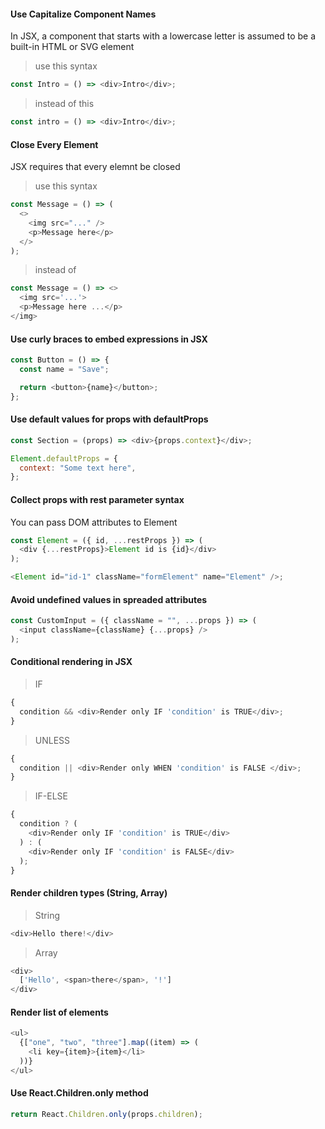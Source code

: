 #### Use Capitalize Component Names

In JSX, a component that starts with a lowercase letter is assumed to be a built-in HTML or SVG element

> use this syntax

```javascript
const Intro = () => <div>Intro</div>;
```

> instead of this

```javascript
const intro = () => <div>Intro</div>;
```

#### Close Every Element

JSX requires that every elemnt be closed

> use this syntax

```javascript
const Message = () => (
  <>
    <img src="..." />
    <p>Message here</p>
  </>
);
```

> instead of

```javascript
const Message = () => <>
  <img src='...'>
  <p>Message here ...</p>
</img>
```

#### Use curly braces to embed expressions in JSX

```javascript
const Button = () => {
  const name = "Save";

  return <button>{name}</button>;
};
```

#### Use default values for props with defaultProps

```javascript
const Section = (props) => <div>{props.context}</div>;

Element.defaultProps = {
  context: "Some text here",
};
```

#### Collect props with rest parameter syntax

You can pass DOM attributes to Element

```javascript
const Element = ({ id, ...restProps }) => (
  <div {...restProps}>Element id is {id}</div>
);

<Element id="id-1" className="formElement" name="Element" />;
```

#### Avoid undefined values in spreaded attributes

```javascript
const CustomInput = ({ className = "", ...props }) => (
  <input className={className} {...props} />
);
```

#### Conditional rendering in JSX

> IF

```javascript
{
  condition && <div>Render only IF 'condition' is TRUE</div>;
}
```

> UNLESS

```javascript
{
  condition || <div>Render only WHEN 'condition' is FALSE </div>;
}
```

> IF-ELSE

```javascript
{
  condition ? (
    <div>Render only IF 'condition' is TRUE</div>
  ) : (
    <div>Render only IF 'condition' is FALSE</div>
  );
}
```

#### Render children types (String, Array)

> String

```javascript
<div>Hello there!</div>
```

> Array

```javascript
<div>
  ['Hello', <span>there</span>, '!']
</div>
```

#### Render list of elements

```javascript
<ul>
  {["one", "two", "three"].map((item) => (
    <li key={item}>{item}</li>
  ))}
</ul>
```

#### Use React.Children.only method

```javascript
return React.Children.only(props.children);
```
